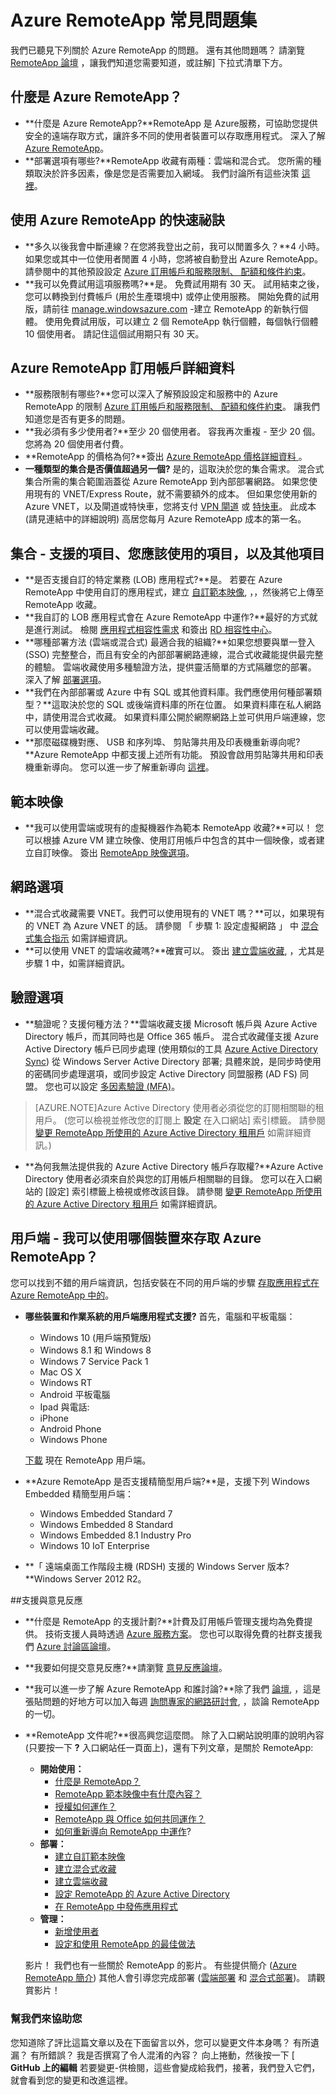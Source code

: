 <properties 
    pageTitle="Azure RemoteApp 常見問題集 | Microsoft Azure" 
    description="了解關於 Azure RemoteApp 的常見問題集解答。" 
    services="remoteapp" 
    documentationCenter="" 
    authors="lizap" 
    manager="mbaldwin" 
    editor=""/>

<tags 
    ms.service="remoteapp" 
    ms.workload="compute" 
    ms.tgt_pltfrm="na" 
    ms.devlang="na" 
    ms.topic="get-started-article" 
    ms.date="10/23/2015" 
    ms.author="elizapo"/>

# Azure RemoteApp 常見問題集
我們已聽見下列關於 Azure RemoteApp 的問題。 還有其他問題嗎？ 請瀏覽 [RemoteApp 論壇](https://social.msdn.microsoft.com/Forums/azure/home?forum=AzureRemoteApp) ，讓我們知道您需要知道，或註解] 下拉式清單下方。

## 什麼是 Azure RemoteApp？ ##


- **什麼是 Azure RemoteApp?**RemoteApp 是 Azure服務，可協助您提供安全的遠端存取方式，讓許多不同的使用者裝置可以存取應用程式。 深入了解 [Azure RemoteApp](remoteapp-whatis.md)。
- **部署選項有哪些?**RemoteApp 收藏有兩種：雲端和混合式。 您所需的種類取決於許多因素，像是您是否需要加入網域。 我們討論所有這些決策 [這裡](remoteapp-collections.md)。

## 使用 Azure RemoteApp 的快速祕訣 ##
- **多久以後我會中斷連線？在您將我登出之前，我可以閒置多久？**4 小時。 如果您或其中一位使用者閒置 4 小時，您將被自動登出 Azure RemoteApp。 請參閱中的其他預設設定 [Azure 訂用帳戶和服務限制、 配額和條件約束](azure-subscription-service-limits.md)。
- **我可以免費試用這項服務嗎?**是。 免費試用期有 30 天。 試用結束之後，您可以轉換到付費帳戶 (用於生產環境中) 或停止使用服務。 開始免費的試用版，請前往 [manage.windowsazure.com](http://manage.windowsazure.com) -建立 RemoteApp 的新執行個體。 使用免費試用版，可以建立 2 個 RemoteApp 執行個體，每個執行個體 10 個使用者。 請記住這個試用期只有 30 天。
## Azure RemoteApp 訂用帳戶詳細資料 ##

- **服務限制有哪些?**您可以深入了解預設設定和服務中的 Azure RemoteApp 的限制 [Azure 訂用帳戶和服務限制、 配額和條件約束](azure-subscription-service-limits.md)。 讓我們知道您是否有更多的問題。
- **我必須有多少使用者?**至少 20 個使用者。 容我再次重複 - 至少 20 個。 您將為 20 個使用者付費。 
- **RemoteApp 的價格為何?**簽出 [Azure RemoteApp 價格詳細資料 ](../../../pricing/details/remoteapp/)。
- **一種類型的集合是否價值超過另一個?** 
是的，這取決於您的集合需求。 混合式集合所需的集合範圍涵蓋從 Azure RemoteApp 到內部部署網路。 如果您使用現有的 VNET/Express Route，就不需要額外的成本。 但如果您使用新的 Azure VNET，以及閘道或特快車，您將支付 [VPN 閘道](../../../pricing/details/vpn-gateway) 或 [特快車](../../../pricing/details/expressroute/)。 此成本 (請見連結中的詳細說明) 高居您每月 Azure RemoteApp 成本的第一名。

## 集合 - 支援的項目、您應該使用的項目，以及其他項目
- **是否支援自訂的特定業務 (LOB) 應用程式?**是。 若要在 Azure RemoteApp 中使用自訂的應用程式，建立 [自訂範本映像](remoteapp-create-custom-image.md), ，，然後將它上傳至 RemoteApp 收藏。
- **我自訂的 LOB 應用程式會在 Azure RemoteApp 中運作?**最好的方式就是進行測試。 檢閱 [應用程式相容性需求](http://www.microsoft.com/download/details.aspx?id=18704) 和簽出 [RD 相容性中心](http://www.rdcompatibility.com/compatibility/default.aspx)。
- **哪種部署方法 (雲端或混合式) 最適合我的組織?**如果您想要與單一登入 (SSO) 完整整合，而且有安全的內部部署網路連線，混合式收藏能提供最完整的體驗。 雲端收藏使用多種驗證方法，提供靈活簡單的方式隔離您的部署。 深入了解 [部署選項](remoteapp-whatis.md)。
- **我們在內部部署或 Azure 中有 SQL 或其他資料庫。我們應使用何種部署類型？**這取決於您的 SQL 或後端資料庫的所在位置。 如果資料庫在私人網路中，請使用混合式收藏。 如果資料庫公開於網際網路上並可供用戶端連線，您可以使用雲端收藏。
- **那麼磁碟機對應、 USB 和序列埠、 剪貼簿共用及印表機重新導向呢?**Azure RemoteApp 中都支援上述所有功能。 預設會啟用剪貼簿共用和印表機重新導向。 您可以進一步了解重新導向 [這裡](remoteapp-redirection.md)。 


## 範本映像
- **我可以使用雲端或現有的虛擬機器作為範本 RemoteApp 收藏?**可以！ 您可以根據 Azure VM 建立映像、使用訂用帳戶中包含的其中一個映像，或者建立自訂映像。 簽出 [RemoteApp 映像選項](remoteapp-imageoptions.md)。


## 網路選項
- **混合式收藏需要 VNET。我們可以使用現有的 VNET 嗎？**可以，如果現有的 VNET 為 Azure VNET 的話。 請參閱 「 步驟 1: 設定虛擬網路 」 中 [混合式集合指示](remoteapp-create-hybrid-deployment.md) 如需詳細資訊。
- **可以使用 VNET 的雲端收藏嗎?**確實可以。 簽出 [建立雲端收藏](remoteapp-create-cloud-deployment.md), ，尤其是步驟 1 中，如需詳細資訊。

## 驗證選項



- **驗證呢？支援何種方法？**雲端收藏支援 Microsoft 帳戶與 Azure Active Directory 帳戶，而其同時也是 Office 365 帳戶。 混合式收藏僅支援 Azure Active Directory 帳戶已同步處理 (使用類似的工具 [Azure Active Directory Sync](http://blogs.technet.com/b/ad/archive/2014/09/16/azure-active-directory-sync-is-now-ga.aspx)) 從 Windows Server Active Directory 部署; 具體來說，是同步時使用的密碼同步處理選項，或同步設定 Active Directory 同盟服務 (AD FS) 同盟。 您也可以設定 [多因素驗證 (MFA)](../../services/multi-factor-authentication/)。

>[AZURE.NOTE]Azure Active Directory 使用者必須從您的訂閱相關聯的租用戶。 (您可以檢視並修改您的訂閱上 **設定** 在入口網站] 索引標籤。 請參閱 [變更 RemoteApp 所使用的 Azure Active Directory 租用戶](remoteapp-changetenant.md) 如需詳細資訊。)

- **為何我無法提供我的 Azure Active Directory 帳戶存取權?**Azure Active Directory 使用者必須來自於與您的訂用帳戶相關聯的目錄。 您可以在入口網站的 [設定] 索引標籤上檢視或修改該目錄。 請參閱 [變更 RemoteApp 所使用的 Azure Active Directory 租用戶](remoteapp-changetenant.md) 如需詳細資訊。

## 用戶端 - 我可以使用哪個裝置來存取 Azure RemoteApp？
您可以找到不錯的用戶端資訊，包括安裝在不同的用戶端的步驟 [存取應用程式在 Azure RemoteApp 中的](remoteapp-clients.md)。

- **哪些裝置和作業系統的用戶端應用程式支援?**
首先，電腦和平板電腦： 
    - Windows 10 (用戶端預覽版)
    - Windows 8.1 和 Windows 8
    - Windows 7 Service Pack 1
    - Mac OS X
    - Windows RT
    - Android 平板電腦
    - Ipad
與電話:
    - iPhone
    - Android Phone
    - Windows Phone
 
    [下載](https://www.remoteapp.windowsazure.com/ClientDownload/AllClients.aspx) 現在 RemoteApp 用戶端。
- **Azure RemoteApp 是否支援精簡型用戶端?**是，支援下列 Windows Embedded 精簡型用戶端：
    - Windows Embedded Standard 7
    - Windows Embedded 8 Standard
    - Windows Embedded 8.1 Industry Pro
    - Windows 10 IoT Enterprise

- **「 遠端桌面工作階段主機 (RDSH) 支援的 Windows Server 版本?**Windows Server 2012 R2。

##支援與意見反應


- **什麼是 RemoteApp 的支援計劃?**計費及訂用帳戶管理支援均為免費提供。 技術支援人員時透過 [Azure 服務方案](../../../support/plans/)。 您也可以取得免費的社群支援我們 [Azure 討論區論壇](http://social.msdn.microsoft.com/Forums/windowsazure/home?forum=AzureRemoteApp)。 
- **我要如何提交意見反應?**請瀏覽 [意見反應論壇](http://feedback.azure.com/forums/247748-azure-remoteapp)。
- **我可以進一步了解 Azure RemoteApp 和誰討論?**除了我們 [論壇](http://social.msdn.microsoft.com/Forums/windowsazure/home?forum=AzureRemoteApp), ，這是張貼問題的好地方可以加入每週 [詢問專家的網路研討會](https://azureinfo.microsoft.com/US-Azure-WBNR-FY15-11Nov-AzureRemoteAppAskTheExperts-Registration-Page.html), ，談論 RemoteApp 的一切。
- **RemoteApp 文件呢?**很高興您這麼問。 除了入口網站說明庫的說明內容 (只要按一下 **?** 入口網站任一頁面上)，還有下列文章，是關於 RemoteApp:
    - **開始使用：**
        - [什麼是 RemoteApp？](remoteapp-whatis.md)
        - [RemoteApp 範本映像中有什麼內容？](remoteapp-images.md)
        - [授權如何運作？](remoteapp-licensing.md)
        - [RemoteApp 與 Office 如何共同運作？](remoteapp-o365.md)
        - [如何重新導向 RemoteApp 中運作](remoteapp-redirection.md)?
    - **部署：**
        - [建立自訂範本映像](remoteapp-create-custom-image.md)
        - [建立混合式收藏](remoteapp-create-hybrid-deployment.md)
        - [建立雲端收藏](remoteapp-create-cloud-deployment.md)
        - [設定 RemoteApp 的 Azure Active Directory](remoteapp-ad.md)
        - [在 RemoteApp 中發佈應用程式](remoteapp-publish.md)
    - **管理：**
        - [新增使用者](remoteapp-user.md)
        - [設定和使用 RemoteApp 的最佳做法](remoteapp-bestpractices.md)  

    影片！ 我們也有一些關於 RemoteApp 的影片。 有些提供簡介 ([Azure RemoteApp 簡介](http://azure.microsoft.com/documentation/videos/cloud-cover-ep-150-azure-remote-app-with-thomas-willingham-and-nihar-namjoshi/)) 其他人會引導您完成部署 ([雲端部署](https://www.youtube.com/watch?v=3NAv2iwZtGc&feature=youtu.be) 和 [混合式部署](https://www.youtube.com/watch?v=GCIMxPUvg0c&feature=youtu.be))。 請觀賞影片！

 
### 幫我們來協助您 
您知道除了評比這篇文章以及在下面留言以外，您可以變更文件本身嗎？ 有所遺漏？ 有所錯誤？ 我是否撰寫了令人混淆的內容？ 向上捲動，然後按一下 [ **GitHub 上的編輯** 若要變更-供檢閱，這些會變成給我們，接著，我們登入它們，就會看到您的變更和改進這裡。

